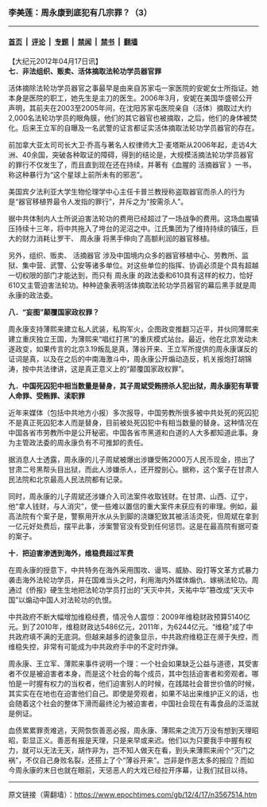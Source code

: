 ### 李美莲：周永康到底犯有几宗罪？（3）

---

#### [首页](../../../..?n3567514) &nbsp;|&nbsp; [评论](../../../../../epoch-comment?n3567514) &nbsp;|&nbsp; [专题](../../../../../epoch-special?n3567514) &nbsp;|&nbsp; [禁闻](../../../../../epoch-news?n3567514) &nbsp;|&nbsp; [禁书](../../../../../books?n3567514) &nbsp;|&nbsp; [翻墙](https://github.com/gfw-breaker/nogfw/blob/master/README.md?n3567514)


<div class="post_content" id="artbody" itemprop="articleBody">
 <!-- article content begin -->
 <p>
  【大纪元2012年04月17日讯】
  <br/>
  <b>
   七．非法组织、贩卖、活体摘取法轮功学员器官罪
  </b>
 </p>
 <p>
  活体摘除法轮功学员器官之事最早是由来自苏家屯一家医院的安妮女士所指证。她本身是医院的职工，她先生是主刀的医生。2006年3月，安妮在美国华盛顿公开声明，其前夫在2003至2005年间，在沈阳苏家屯医院亲自（活体）摘取过大约2,000名法轮功学员的眼角膜，他们的其它器官也被摘取，之后，他们的身体被焚化。后来王立军的自曝及一名武警的证言都证实活体摘取法轮功学员器官的存在。
 </p>
 <p>
  前加拿大亚太司司长大卫‧乔高与著名人权律师大卫‧麦塔斯从2006年起，走访4大洲、40余国，突破各种取证的障碍，得到的结论是，大规模活摘法轮功学员器官的罪行不仅发生了，而且直到现在还在持续，并著有《血腥的
  <ok href="https://www.epochtimes.com/gb/tag/%E6%B4%BB%E6%91%98%E5%99%A8%E5%AE%98.html">
   活摘器官
  </ok>
  》一书，称这种暴行为“这个星球上前所未有的邪恶”。
 </p>
 <p>
  美国宾夕法利亚大学生物伦理学中心主任卡普兰教授称盗取器官而杀人的行为是“器官移植界最令人发指的罪行”，并斥之为“按需杀人”。
 </p>
 <p>
  据中共体制内人士所说迫害法轮功的费用已经超过了一场战争的费用。这场血腥镇压持续十三年，将中共拖入了垮台的泥沼之中。江氏集团为了维持持续的镇压，巨大的财力消耗让罗干、
  <ok href="https://www.epochtimes.com/gb/tag/%E5%91%A8%E6%B0%B8%E5%BA%B7.html">
   周永康
  </ok>
  将黑手伸向了高额利润的器官移植。
 </p>
 <p>
  另外，组织、贩卖、
  <ok href="https://www.epochtimes.com/gb/tag/%E6%B4%BB%E6%91%98%E5%99%A8%E5%AE%98.html">
   活摘器官
  </ok>
  涉及中国境内众多的器官移植中心、劳教所、监狱、集中营、武警、公安等诸多单位。对这些单位的指挥、协调必须是个具有超越一切权限的部门才能达到，而只有
  <ok href="https://www.epochtimes.com/gb/tag/%E5%91%A8%E6%B0%B8%E5%BA%B7.html">
   周永康
  </ok>
  的政法委和610具有这样的权力，恰好610又主管迫害法轮功。种种迹象表明活体摘取法轮功学员器官的幕后黑手就是周永康的政法委。
 </p>
 <p>
  <b>
   八．“妄图”颠覆国家政权罪？
  </b>
 </p>
 <p>
  周永康支持薄熙来建立私人武装，私购军火，企图政变推翻习近平，并伙同薄熙来建立重庆独立王国，为薄熙来“唱红打黑”的重庆模式站台。最近，他在北京发动未遂政变，如果传言的北京3.19叛乱是真，薄谷开来、王立军所提供的周永康谋反的证词是真，以及在之后的中南海激斗中，周永康公开煽动造反，机关报炮打胡锦涛，按中共法律讲，这是真正意义上的“颠覆国家政权罪”。
 </p>
 <p>
  <b>
   九．中国死囚犯中相当数量是替身，其子周斌受贿捞杀人犯出狱，周永康犯有草菅人命罪、受贿罪、渎职罪
  </b>
 </p>
 <p>
  近年来媒体（包括中共地方小报）多次报导，中国劳教所很多被中共处死的死囚犯不是真正死囚犯本人而是替身，目前被处死囚犯中有相当数量的替身。这种情况在中国各省市劳教所中是公开秘密。中国各省市黑道和白道的人大多都知道此事。身为主管政法委的周永康负有不可推卸的责任。
 </p>
 <p>
  据消息人士透露，周永康的儿子周斌被爆出涉嫌受贿2000万人民币现金，捞出了甘肃二号黑帮头目出狱，而此人涉嫌杀人，还开膛剖心。据称，这个案子在甘肃人民法院和北京最高人民法院都有记录。
 </p>
 <p>
  同时，周永康的儿子周斌还涉嫌介入司法案件收取钱财。在甘肃、山西、辽宁，他“拿人钱财，与人消灾”，使一些难以置信的重大案件未获应有的审理。例如，最高法院有个案子是，警察用开水从头到脚的浇嫌犯致其被活活烫死，但周斌在拿到一亿元好处费后，摆平此事，涉案警官没有受到任何惩罚。这是在最高院有据可查的案子。
 </p>
 <p>
  <b>
   十．把迫害渗透到海外，维稳费超过军费
  </b>
 </p>
 <p>
  在周永康的授意下，中共特务在海外采用围攻、谩骂、威胁、殴打等文革方式暴力袭击海外法轮功学员，并在国难当头之时，利用海内外媒体煽仇、嫁祸法轮功。周通过《侨报》硬生生地把法轮功学员打出的“天灭中共，天祐中华”篡改成“天灭中国”以煽动中国人对法轮功的仇恨。
 </p>
 <p>
  中共政府不断大幅增加维稳经费，情况令人震惊：2009年维稳财政预算5140亿元。到了2010年，维稳财政达5486亿元，2011年，为6244亿元。“维稳”成了中共政府填不满的无底洞。但越来越多的迹象显示，中共政府维稳正在濒于失控，而维稳失控，非常有可能成为中共政府手中的不定时炸弹。
 </p>
 <p>
  周永康、王立军、薄熙来事件说明一个理：一个社会如果缺乏公益与道德，其受害者不仅是被迫害者本身，而是这个社会的每个成员，其中包括迫害者和旁观者。哪怕是一时握有权力的当权者，他们迫害别人的时候，在践踏社会普世价值的时候，其实实在在地也在迫害他们自己。即使是旁观者，如果不站出来维护正义的话，也会随着这个社会的整体下滑而最终沦为被迫害者，中国社会现在有毒食品的泛滥就是例证。
 </p>
 <p>
  血债累累罪责难逃，天网恢恢善恶必报，周永康、薄熙来之流万万没有想到天理昭昭，彰显正义。善恶有报是天理，只是来早或来迟。他们以为只要我手中握有权力，就可以无法无天，胡作非为，岂不知人做天在看，到头来薄熙来闹个“灭门之祸”，不仅自己身败名裂，还搭上了个“薄谷开来”。岂非是作恶太多的报应？而如今周永康的末日也就在眼前，天惩恶人的大戏已经拉开序幕，让我们拭目以待。
 </p>
 <p>
  <!-- article content end -->
  <div id="below_article_ad">
  </div>
 </p>
</div>


---

原文链接（需翻墙）：https://www.epochtimes.com/gb/12/4/17/n3567514.htm